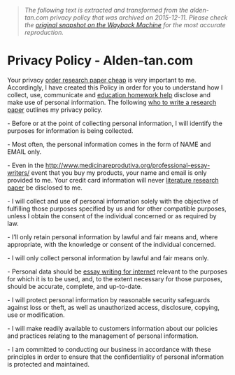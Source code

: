 > *The following text is extracted and transformed from the alden-tan.com privacy policy that was archived on 2015-12-11. Please check the [original snapshot on the Wayback Machine](https://web.archive.org/web/20151211212437id_/http%3A//alden-tan.com/privacy-policy) for the most accurate reproduction.*

# Privacy Policy - Alden-tan.com

Your privacy [order research paper cheap](http://alden-tan.com/order-research-paper-cheap/ "order research paper cheap") is very important to me. Accordingly, I have created this Policy in order for you to understand how I collect, use, communicate and [education homework help](http://www.randomframe.org/pdr-education-homework-help/ "education homework help") disclose and make use of personal information. The following [who to write a research paper](http://alden-tan.com/do-my-homework-write-my-papers/) outlines my privacy policy.

\- Before or at the point of collecting personal information, I will identify the purposes for information is being collected.

\- Most often, the personal information comes in the form of NAME and EMAIL only.

\- Even in the <http://www.medicinareprodutiva.org/professional-essay-writers/> event that you buy my products, your name and email is only provided to me. Your credit card information will never [literature research paper](http://alden-tan.com/literature-research-paper/ "literature research paper") be disclosed to me.

\- I will collect and use of personal information solely with the objective of fulfilling those purposes specified by us and for other compatible purposes, unless I obtain the consent of the individual concerned or as required by law.

\- I’ll only retain personal information by lawful and fair means and, where appropriate, with the knowledge or consent of the individual concerned.

\- I will only collect personal information by lawful and fair means only.

- Personal data should be [essay writing for internet](http://alden-tan.com/essay-writing-for-internet/ "essay writing for internet") relevant to the purposes for which it is to be used, and, to the extent necessary for those purposes, should be accurate, complete, and up-to-date.

\- I will protect personal information by reasonable security safeguards against loss or theft, as well as unauthorized access, disclosure, copying, use or modification.

\- I will make readily available to customers information about our policies and practices relating to the management of personal information.

\- I am committed to conducting our business in accordance with these principles in order to ensure that the confidentiality of personal information is protected and maintained.
